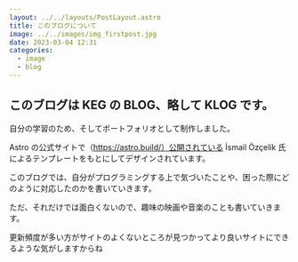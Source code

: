```yaml
---
layout: ../../layouts/PostLayout.astro
title: このブログについて
image: ../../images/img_firstpost.jpg
date: 2023-03-04 12:31
categories:
  - image
  - blog
---
```


## このブログは KEG の BLOG、略して KLOG です。

自分の学習のため、そしてポートフォリオとして制作しました。

Astro の公式サイトで（https://astro.build/）公開されている
İsmail Özçelik 氏によるテンプレートをもとにしてデザインされています。

このブログでは、自分がプログラミングする上で気づいたことや、困った際にどのように対応したのかを書いていきます。

ただ、それだけでは面白くないので、趣味の映画や音楽のことも書いていきます。

更新頻度が多い方がサイトのよくないところが見つかってより良いサイトにできるような気がしますからね
